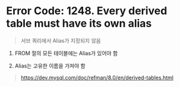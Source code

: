 Error Code: 1248. Every derived table must have its own alias
===
>서브 쿼리에서 Alias가 지정되지 않음

1. FROM 절의 모든 테이블에는 Alias가 있어야 함

1. Alias는 고유한 이름을 가져야 함

>https://dev.mysql.com/doc/refman/8.0/en/derived-tables.html